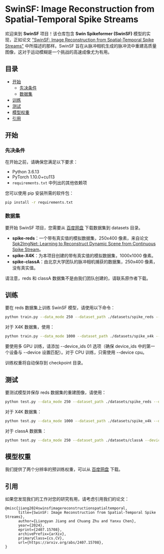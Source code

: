 
# SwinSF: Image Reconstruction from Spatial-Temporal Spike Streams

欢迎来到 **SwinSF** 项目！该仓库包含 **Swin Spikeformer (SwinSF)** 模型的实现，正如论文 ["SwinSF: Image Reconstruction from Spatial-Temporal Spike Streams"](http://arxiv.org/abs/2407.15708) 中所描述的那样。SwinSF 旨在从脉冲相机生成的脉冲流中重建高质量图像，这对于运动模糊是一个挑战的高速成像尤为有用。

## 目录

- [开始](#开始)
  - [先决条件](#先决条件)
  - [数据集](#数据集)
- [训练](#训练)
- [测试](#测试)
- [模型权重](#模型权重)
- [引用](#引用)

## 开始

### 先决条件

在开始之前，请确保您满足以下要求：
- Python 3.6.13
- PyTorch 1.10.0+cu113
- `requirements.txt` 中列出的其他依赖项

您可以使用 pip 安装所需的软件包：

```bash
pip install -r requirements.txt
```

### 数据集

要开始 SwinSF 项目，您需要从 [百度网盘](https://www.baidu.com) 下载数据集到 datasets 目录。

- **spike-reds**：一个带有真实值的模拟数据集，250x400 像素，来自论文 [Spk2ImgNet: Learning to Reconstruct Dynamic Scene from Continuous Spike Stream](https://openaccess.thecvf.com/content/CVPR2021/papers/Zhao_Spk2ImgNet_Learning_To_Reconstruct_Dynamic_Scene_From_Continuous_Spike_Stream_CVPR_2021_paper.pdf)。
- **spike-X4K**：为本项目创建的带有真实值的模拟数据集，1000x1000 像素。
- **spike-classA**：由北京大学团队的脉冲相机捕获的数据集，250x400 像素，没有真实值。

请注意，reds 和 classA 数据集不是由我们团队创建的，请联系原作者下载。

## 训练

要在 reds 数据集上训练 SwinSF 模型，请使用以下命令：

```bash
python train.py --data_mode 250 --dataset_path ./datasets/spike_reds --device cuda:0
```

对于 X4K 数据集，使用：

```bash
python train.py --data_mode 1000 --dataset_path ./datasets/spike_x4k --device cuda:0
```

要使用多 GPU 训练，请添加 --device_ids 01 选项（确保 device_ids 中的第一个设备与 --device 设置匹配）。对于 CPU 训练，只需使用 --device cpu。

训练权重将自动保存到 checkpoint 目录。

## 测试

要测试模型并保存 reds 数据集的重建图像，请使用：

```bash
python test.py --data_mode 250 --dataset_path ./datasets/spike_reds --device cuda:0 --load_model /path/to/training/parameters --save_image True --save_path /path/to/save/images
```

对于 X4K 数据集：

```bash
python test.py --data_mode 1000 --dataset_path ./datasets/spike_x4k --device cuda:0 --load_model /path/to/training/parameters --save_image True --save_path /path/to/save/images
```

对于 classA 数据集：

```bash
python test.py --data_mode 250 --dataset_path ./datasets/classA --device cuda:0 --load_model /path/to/training/parameters --save_image True --save_path /path/to/save/images
```

## 模型权重

我们提供了两个分辨率的预训练权重，可以从 [百度网盘](https://www.baidu.com) 下载。
## 引用

如果您发现我们的工作对您的研究有用，请考虑引用我们的论文：

```
@misc{jiang2024swinsfimagereconstructionspatialtemporal,
      title={SwinSF: Image Reconstruction from Spatial-Temporal Spike Streams}, 
      author={Liangyan Jiang and Chuang Zhu and Yanxu Chen},
      year={2024},
      eprint={2407.15708},
      archivePrefix={arXiv},
      primaryClass={cs.CV},
      url={https://arxiv.org/abs/2407.15708}, 
}
```
